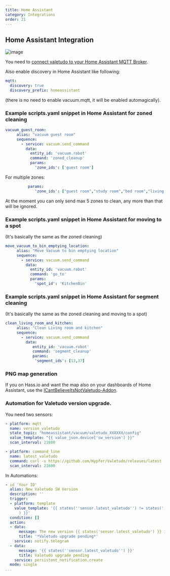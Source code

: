 ```yaml
---
title: Home Assistant
category: Integrations
order: 21
---
```

## Home Assistant Integration

![image](./img/valetudo_device_homeassistant.png)

You need to [connect valetudo to your Home Assistant MQTT Broker](./mqtt.html).

Also enable discovery in Home Assistant like following:

```yaml
mqtt:
  discovery: true
  discovery_prefix: homeassistant
```

(there is no need to enable vacuum.mqtt, it will be enabled automagically).

### Example scripts.yaml snippet in Home Assistant for zoned cleaning

```yaml
vacuum_guest_room:
     alias: "vacuum guest room"
     sequence:
       - service: vacuum.send_command
         data:
           entity_id: 'vacuum.robot'
           command: 'zoned_cleanup'
           params:
             'zone_ids': ['guest room']
```

For multiple zones:

```yaml
          params:
             'zone_ids': ["guest room","study room","bed room","living room"]
```

At the moment you can only send max 5 zones to clean, any more than that will be ignored.

### Example scripts.yaml snippet in Home Assistant for moving to a spot

(It's basically the same as the zoned cleaning)

```yaml
move_vacuum_to_bin_emptying_location:
     alias: "Move Vacuum to bin emptying location"
     sequence:
       - service: vacuum.send_command
         data:
           entity_id: 'vacuum.robot'
           command: 'go_to'
           params:
             'spot_id': 'KitchenBin'
```

### Example scripts.yaml snippet in Home Assistant for segment cleaning

(It's basically the same as the zoned cleaning and moving to a spot)

```yaml
clean_living_room_and_kitchen:
     alias: "Clean Living room and kitchen"
     sequence:
       - service: vacuum.send_command
         data:
            entity_id: 'vacuum.robot'
            command: 'segment_cleanup'
            params:
             'segment_ids': [13,37]
```


### PNG map generation

If you on Hass.io and want the map also on your dashboards of Home Assistant, use the [ICantBelieveItsNotValetudo-Addon](https://github.com/Poeschl/Hassio-Addons/tree/master/ICantBelieveItsNotValetudo).

### Automation for Valetudo version upgrade.

You need two sensors:
```yaml
- platform: mqtt
  name: version_valetudo
  state_topic: "homeassistant/vacuum/valetudo_XXXXXX/config"
  value_template: "{{ value_json.device['sw_version'] }}"
  scan_interval: 21600

- platform: command_line
  name: latest_valetudo
  command: curl -s https://github.com/Hypfer/Valetudo/releases/latest | cut -d'"' -f2 | rev | cut -d'/' -f1 | rev
  scan_interval: 21600
```
In Automations:

```yaml
- id 'Your ID'
  alias: New Valetudo SW Version
  description: ''
  trigger:
  - platform: template
    value_template: '{{ states(''sensor.latest_valetudo'') != states(''sensor.version_valetudo''
      ) }}'
  condition: []
  action:
  - data:
      message: The new version {{ states('sensor.latest_valetudo') }} is available
      title: '*Valetudo upgrade pending*'
    service: notify.telegram
  - data:
      message: '{{ states(''sensor.latest_valetudo'') }}'
      title: Valetudo upgrade pending
    service: persistent_notification.create
  mode: single
...
```
